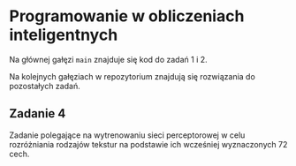 # Programowanie w obliczeniach inteligentnych

Na głównej gałęzi `main` znajduje się kod do zadań 1 i 2.

Na kolejnych gałęziach w repozytorium znajdują się rozwiązania do pozostałych zadań.

## Zadanie 4

Zadanie polegające na wytrenowaniu sieci perceptorowej w celu rozróżniania rodzajów tekstur na podstawie ich wcześniej wyznaczonych 72 cech.
